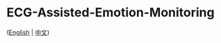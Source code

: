 # ECG-Assisted-Emotion-Monitoring

([English](https://github.com/Ww1247/ECG-Assisted-Emotion-Monitoring.wiki.git) | [中文](https://github.com/Ww1247/ECG-Assisted-Emotion-Monitoring.wiki.git))
